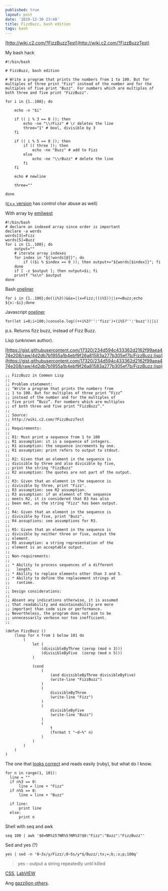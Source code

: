 ```yaml
---
published: true
layout: post
date: '2019-12-30 23:48'
title: FizzBuzz, bash edition
tags: bash 
---
```

[http://wiki.c2.com/?FizzBuzzTest](http://wiki.c2.com/?FizzBuzzTest)

My bash hack

    #!/bin/bash

    # FizzBuzz, bash edition

    # Write a program that prints the numbers from 1 to 100. But for multiples of three print "Fizz" instead of the number and for the multiples of five print "Buzz". For numbers which are multiples of both three and five print "FizzBuzz".

    for i in {1..100}; do

        echo -n "$i"
        
        if (( i % 3 == 0 )); then
            echo -ne "\\rFizz" # \r deletes the line
            three="1" # bool, divisible by 3
        fi
        
        if (( i % 5 == 0 )); then
            if (( three )); then
                echo -ne "Buzz" # add to Fizz
            else
                echo -ne "\\rBuzz" # delete the line
            fi
        fi
        
        echo # newline
        
        three=""

    done
    
([c++ version](http://wiki.c2.com/?FizzBuzzInManyProgrammingLanguages) has control char abuse as well)

With array by [emilwest](https://www.reddit.com/r/bash/comments/6rs6sr/writing_fizzbuzz_in_bash/)

    #!/bin/bash
    # declare an indexed array since order is important
    declare -a words
    words[3]=Fizz
    words[5]=Buzz
    for i in {1..100}; do
        output=""
        # iterate array indexes
        for index in "${!words[@]}"; do
            if (($i % $index == 0 )); then output+="${words[$index]}"; fi
        done  
        if [ -z $output ]; then output=$i; fi
        printf "%s\n" $output
    done
    
Bash [oneliner](https://rosettacode.org/wiki/FizzBuzz#bash)

    for i in {1..100};do((i%3))&&x=||x=Fizz;((i%5))||x+=Buzz;echo ${x:-$i};done

Javascript [oneliner](https://codeburst.io/javascript-breaking-down-the-shortest-possible-fizzbuzz-answer-94a0ad9d128a)

    for(let i=0;i<100;)console.log((++i%3?'':'fizz')+(i%5?'':'buzz')||i)
    
p.s. Returns fizz buzz, instead of Fizz Buzz.
    
Lisp (unknown author).

[https://gist.githubusercontent.com/17320/234d594c433362d2162f99aea474e208/raw/4d2db7b1955a1b4ebf9f26a81583a277b305ef7b/FizzBuzz.lisp](https://gist.githubusercontent.com/17320/234d594c433362d2162f99aea474e208/raw/4d2db7b1955a1b4ebf9f26a81583a277b305ef7b/FizzBuzz.lisp)

    ;; FizzBuzz in Common Lisp
    ;;
    ;; Problem statement:
    ;; "Write a program that prints the numbers from
    ;; 1 to 100. But for multiples of three print “Fizz”
    ;; instead of the number and for the multiples of
    ;; five print “Buzz”. For numbers which are multiples
    ;; of both three and five print “FizzBuzz”."
    ;; 
    ;; Source:
    ;; http://wiki.c2.com/?FizzBuzzTest
    ;; 
    ;; Requirements:
    ;; 
    ;; R1: Must print a sequence from 1 to 100
    ;; R1 assumption: it is a sequence of integers.
    ;; R1 assumption: the sequence increments by one.
    ;; R1 assumption: print refers to output to stdout.
    ;; 
    ;; R2: Given that an element in the sequence is
    ;; divisible by three and also divisible by five,
    ;; print the string "FizzBuzz"
    ;; R2 assumption: the quotes are not part of the output.
    ;; 
    ;; R3: Given that an element in the sequence is
    ;; divisible by three, print "Fizz".
    ;; R3 assumption: see R2 assumption.
    ;; R3 assumption: if an element of the sequence
    ;; meets R2, it is considered that R3 has also
    ;; been met, as the string "Fizz" has been output.
    ;; 
    ;; R4: Given that an element in the sequence is
    ;; divisible by five, print "Buzz".
    ;; R4 assuptions: see assumptions for R3.
    ;; 
    ;; R5: Given that an element in the sequence is
    ;; divisible by neither three or five, output the
    ;; element.
    ;; R5 assumption: a string representation of the
    ;; element is an acceptable output.
    ;; 
    ;; Non-requirements:
    ;; 
    ;; * Ability to process sequences of a different
    ;;   length.
    ;; * Ability to replace elements other than 3 and 5.
    ;; * Ability to define the replacement strings at
    ;;   runtime.
    ;; 
    ;; Design considerations:
    ;; 
    ;; Absent any indications otherwise, it is assumed
    ;; that readability and maintainability are more
    ;; important than code size or performance.
    ;; Nevertheless, the program does not aim to be
    ;; unnecessarily verbose nor too inefficient.
    ;; 

    (defun FizzBuzz ()
        (loop for n from 1 below 101 do
            (
                let (
                    (divisibleByThree (zerop (mod n 3)))
                    (divisibleByFive  (zerop (mod n 5)))
                )

                (cond
                    (
                        (and divisibleByThree divisibleByFive)
                        (write-line "FizzBuzz")
                    )
                    (
                        divisibleByThree
                        (write-line "Fizz")
                    )
                    (
                        divisibleByFive
                        (write-line "Buzz")
                    )
                    (
                        t
                        (format t "~d~%" n)
                    )
                )
            )
        )
    )

The one that [looks correct](http://wiki.c2.com/?FizzBuzz) and reads easily (ruby), but what do I know.

    for n in range(1, 101):
      line = ""
      if n%3 == 0:
          line = line + "Fizz"
      if n%5 == 0:
          line = line + "Buzz"

      if line:
          print line
      else:
          print n
          
Shell with seq and awk

    seq 100 | awk '$0=NR%15?NR%5?NR%3?$0:"Fizz":"Buzz":"FizzBuzz"'
    
Sed and yes (?)

    yes | sed -n '0~3s/y/Fizz/;0~5s/y*$/Buzz/;tx;=;b;:x;p;100q'
    
> yes - output a string repeatedly until killed
    
[CSS](https://rosettacode.org/wiki/FizzBuzz#CSS), [LabVIEW](https://rosettacode.org/wiki/FizzBuzz#LabVIEW)
    
Ang [gazzilion others](https://rosettacode.org/wiki/FizzBuzz).

